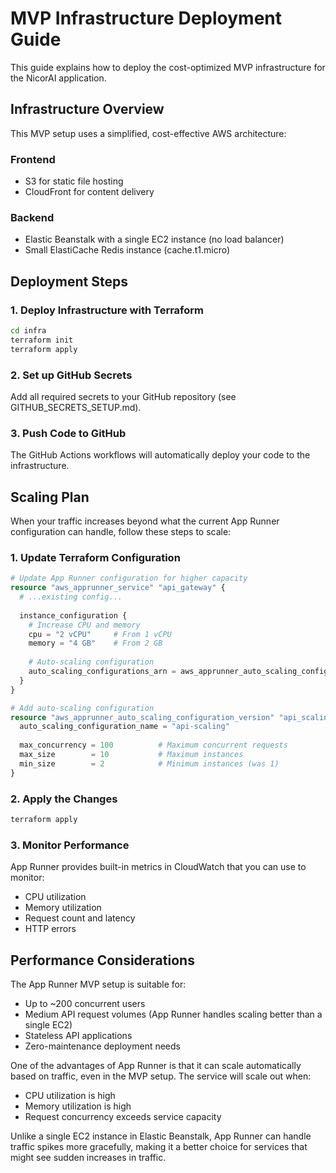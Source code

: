 # MVP Infrastructure Deployment Guide

This guide explains how to deploy the cost-optimized MVP infrastructure for the NicorAI application.

## Infrastructure Overview

This MVP setup uses a simplified, cost-effective AWS architecture:

### Frontend
- S3 for static file hosting
- CloudFront for content delivery

### Backend
- Elastic Beanstalk with a single EC2 instance (no load balancer)
- Small ElastiCache Redis instance (cache.t1.micro)

## Deployment Steps

### 1. Deploy Infrastructure with Terraform

```bash
cd infra
terraform init
terraform apply
```

### 2. Set up GitHub Secrets

Add all required secrets to your GitHub repository (see GITHUB_SECRETS_SETUP.md).

### 3. Push Code to GitHub

The GitHub Actions workflows will automatically deploy your code to the infrastructure.

## Scaling Plan

When your traffic increases beyond what the current App Runner configuration can handle, follow these steps to scale:

### 1. Update Terraform Configuration

```terraform
# Update App Runner configuration for higher capacity
resource "aws_apprunner_service" "api_gateway" {
  # ...existing config...
  
  instance_configuration {
    # Increase CPU and memory
    cpu = "2 vCPU"     # From 1 vCPU
    memory = "4 GB"    # From 2 GB
    
    # Auto-scaling configuration
    auto_scaling_configurations_arn = aws_apprunner_auto_scaling_configuration_version.api_scaling.arn
  }
}

# Add auto-scaling configuration
resource "aws_apprunner_auto_scaling_configuration_version" "api_scaling" {
  auto_scaling_configuration_name = "api-scaling"
  
  max_concurrency = 100          # Maximum concurrent requests
  max_size        = 10           # Maximum instances
  min_size        = 2            # Minimum instances (was 1)
}
```

### 2. Apply the Changes

```bash
terraform apply
```

### 3. Monitor Performance

App Runner provides built-in metrics in CloudWatch that you can use to monitor:
- CPU utilization
- Memory utilization 
- Request count and latency
- HTTP errors

## Performance Considerations

The App Runner MVP setup is suitable for:
- Up to ~200 concurrent users
- Medium API request volumes (App Runner handles scaling better than a single EC2)
- Stateless API applications
- Zero-maintenance deployment needs

One of the advantages of App Runner is that it can scale automatically based on traffic, even in the MVP setup. The service will scale out when:
- CPU utilization is high
- Memory utilization is high
- Request concurrency exceeds service capacity

Unlike a single EC2 instance in Elastic Beanstalk, App Runner can handle traffic spikes more gracefully, making it a better choice for services that might see sudden increases in traffic.
